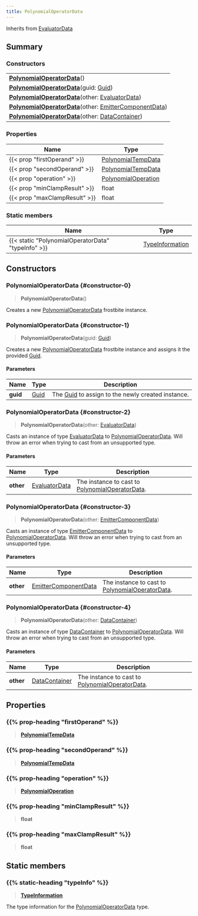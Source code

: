 ```yaml
---
title: PolynomialOperatorData
---
```


Inherits from [EvaluatorData](/vext/ref/fb/evaluatordata)

## Summary

### Constructors

|  |
| --- |
| **[PolynomialOperatorData](#constructor-0)**() |
| **[PolynomialOperatorData](#constructor-1)**(guid: [Guid](/vext/ref/shared/type/guid)) |
| **[PolynomialOperatorData](#constructor-2)**(other: [EvaluatorData](/vext/ref/fb/evaluatordata)) |
| **[PolynomialOperatorData](#constructor-3)**(other: [EmitterComponentData](/vext/ref/fb/emittercomponentdata)) |
| **[PolynomialOperatorData](#constructor-4)**(other: [DataContainer](/vext/ref/shared/type/datacontainer)) |

### Properties

| Name | Type |
| ---- | ---- |
| {{< prop "firstOperand" >}} | [PolynomialTempData](/vext/ref/fb/polynomialtempdata) |
| {{< prop "secondOperand" >}} | [PolynomialTempData](/vext/ref/fb/polynomialtempdata) |
| {{< prop "operation" >}} | [PolynomialOperation](/vext/ref/fb/polynomialoperation) |
| {{< prop "minClampResult" >}} | float |
| {{< prop "maxClampResult" >}} | float |

### Static members

| Name | Type |
| ---- | ---- |
| {{< static "PolynomialOperatorData" "typeInfo" >}} | [TypeInformation](/vext/ref/shared/type/typeinformation) |

## Constructors

### PolynomialOperatorData {#constructor-0}

> **PolynomialOperatorData**()

Creates a new [PolynomialOperatorData](/vext/ref/fb/polynomialoperatordata) frostbite instance.

### PolynomialOperatorData {#constructor-1}

> **PolynomialOperatorData**(guid: [Guid](/vext/ref/shared/type/guid))

Creates a new [PolynomialOperatorData](/vext/ref/fb/polynomialoperatordata) frostbite instance and assigns it the provided [Guid](/vext/ref/shared/type/guid).

#### Parameters

| Name | Type | Description |
| ---- | ---- | ----------- |
| **guid** | [Guid](/vext/ref/shared/type/guid) | The [Guid](/vext/ref/shared/type/guid) to assign to the newly created instance. |

### PolynomialOperatorData {#constructor-2}

> **PolynomialOperatorData**(other: [EvaluatorData](/vext/ref/fb/evaluatordata))

Casts an instance of type [EvaluatorData](/vext/ref/fb/evaluatordata) to [PolynomialOperatorData](/vext/ref/fb/polynomialoperatordata). Will throw an error when trying to cast from an unsupported type.

#### Parameters

| Name | Type | Description |
| ---- | ---- | ----------- |
| **other** | [EvaluatorData](/vext/ref/fb/evaluatordata) | The instance to cast to [PolynomialOperatorData](/vext/ref/fb/polynomialoperatordata). |

### PolynomialOperatorData {#constructor-3}

> **PolynomialOperatorData**(other: [EmitterComponentData](/vext/ref/fb/emittercomponentdata))

Casts an instance of type [EmitterComponentData](/vext/ref/fb/emittercomponentdata) to [PolynomialOperatorData](/vext/ref/fb/polynomialoperatordata). Will throw an error when trying to cast from an unsupported type.

#### Parameters

| Name | Type | Description |
| ---- | ---- | ----------- |
| **other** | [EmitterComponentData](/vext/ref/fb/emittercomponentdata) | The instance to cast to [PolynomialOperatorData](/vext/ref/fb/polynomialoperatordata). |

### PolynomialOperatorData {#constructor-4}

> **PolynomialOperatorData**(other: [DataContainer](/vext/ref/shared/type/datacontainer))

Casts an instance of type [DataContainer](/vext/ref/shared/type/datacontainer) to [PolynomialOperatorData](/vext/ref/fb/polynomialoperatordata). Will throw an error when trying to cast from an unsupported type.

#### Parameters

| Name | Type | Description |
| ---- | ---- | ----------- |
| **other** | [DataContainer](/vext/ref/shared/type/datacontainer) | The instance to cast to [PolynomialOperatorData](/vext/ref/fb/polynomialoperatordata). |

## Properties

### {{% prop-heading "firstOperand" %}}

> **[PolynomialTempData](/vext/ref/fb/polynomialtempdata)**

### {{% prop-heading "secondOperand" %}}

> **[PolynomialTempData](/vext/ref/fb/polynomialtempdata)**

### {{% prop-heading "operation" %}}

> **[PolynomialOperation](/vext/ref/fb/polynomialoperation)**

### {{% prop-heading "minClampResult" %}}

> **float**

### {{% prop-heading "maxClampResult" %}}

> **float**

## Static members

### {{% static-heading "typeInfo" %}}

> **[TypeInformation](/vext/ref/shared/type/typeinformation)**

The type information for the [PolynomialOperatorData](/vext/ref/fb/polynomialoperatordata) type.

